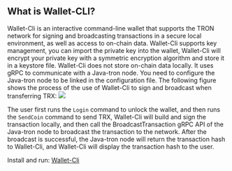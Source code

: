 
## What is Wallet-CLI?
Wallet-Cli is an interactive command-line wallet that supports the TRON network for signing and broadcasting transactions in a secure local environment, as well as access to on-chain data. Wallet-Cli supports key management, you can import the private key into the wallet, Wallet-Cli will encrypt your private key with a symmetric encryption algorithm and store it in a keystore file. Wallet-Cli does not store on-chain data locally. It uses gRPC to communicate with a Java-tron node. You need to configure the Java-tron node to be linked in the configuration file. The following figure shows the process of the use of Wallet-Cli to sign and broadcast when transferring TRX:
![](https://i.imgur.com/NRKmZmE.png)

The user first runs the `Login` command to unlock the wallet, and then runs the `SendCoin` command to send TRX, Wallet-Cli will build and sign the transaction locally, and then call the BroadcastTransaction gRPC API of the Java-tron node to broadcast the transaction to the network. After the broadcast is successful, the Java-tron node will return the transaction hash to Wallet-Cli, and Wallet-Cli will display the transaction hash to the user.

Install and run: [Wallet-Cli](https://github.com/tronprotocol/wallet-cli)

